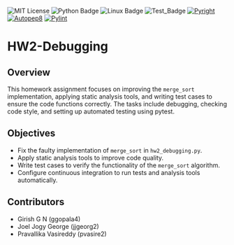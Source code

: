 ![MIT License](https://img.shields.io/badge/license-MIT-yellow.svg)
![Python Badge](https://img.shields.io/badge/language-Python-blue?style=flat&logo=python)
![Linux Badge](https://img.shields.io/badge/platform-linux-green?style=flat&logo=linux)
![Test_Badge](https://github.com/se2024-jpg/hw2-debugging/actions/workflows/pytest_workflow.yml/badge.svg?event=push_request)
[![Pyright](https://github.com/se2024-jpg/hw2-debugging/actions/workflows/pyflakes.yml/badge.svg)](https://github.com/se2024-jpg/hw2-debugging/actions/workflows/pyflakes.yml)
[![Autopep8](https://github.com/se2024-jpg/hw2-debugging/actions/workflows/autopep8.yml/badge.svg)](https://github.com/se2024-jpg/hw2-debugging/actions/workflows/autopep8.yml)
[![Pylint](https://github.com/se2024-jpg/hw2-debugging/actions/workflows/pylint.yml/badge.svg)](https://img.shields.io/badge/PyLint-10.00-brightgreen?logo=python&logoColor=white)
# HW2-Debugging

## Overview
This homework assignment focuses on improving the `merge_sort` implementation, applying static analysis tools, and writing test cases to ensure the code functions correctly. The tasks include debugging, checking code style, and setting up automated testing using pytest.

## Objectives
- Fix the faulty implementation of `merge_sort` in `hw2_debugging.py`.
- Apply static analysis tools to improve code quality.
- Write test cases to verify the functionality of the `merge_sort` algorithm.
- Configure continuous integration to run tests and analysis tools automatically.

## Contributors
- Girish G N (ggopala4)
- Joel Jogy George (jjgeorg2)
- Pravallika Vasireddy (pvasire2)
